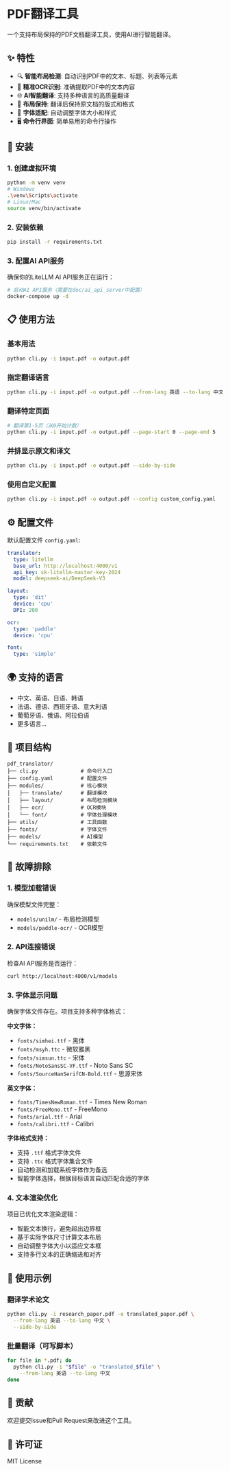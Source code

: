 # PDF翻译工具

一个支持布局保持的PDF文档翻译工具，使用AI进行智能翻译。

## ✨ 特性

- 🔍 **智能布局检测**: 自动识别PDF中的文本、标题、列表等元素
- 🎯 **精准OCR识别**: 准确提取PDF中的文本内容
- 🌐 **AI智能翻译**: 支持多种语言的高质量翻译
- 📄 **布局保持**: 翻译后保持原文档的版式和格式
- 🎨 **字体适配**: 自动调整字体大小和样式
- 🖥️ **命令行界面**: 简单易用的命令行操作

## 🚀 安装

### 1. 创建虚拟环境

```bash
python -m venv venv
# Windows
.\venv\Scripts\activate
# Linux/Mac
source venv/bin/activate
```

### 2. 安装依赖

```bash
pip install -r requirements.txt
```

### 3. 配置AI API服务

确保你的LiteLLM AI API服务正在运行：

```bash
# 启动AI API服务（需要在doc/ai_api_server中配置）
docker-compose up -d
```

## 📋 使用方法

### 基本用法

```bash
python cli.py -i input.pdf -o output.pdf
```

### 指定翻译语言

```bash
python cli.py -i input.pdf -o output.pdf --from-lang 英语 --to-lang 中文
```

### 翻译特定页面

```bash
# 翻译第1-5页（从0开始计数）
python cli.py -i input.pdf -o output.pdf --page-start 0 --page-end 5
```

### 并排显示原文和译文

```bash
python cli.py -i input.pdf -o output.pdf --side-by-side
```

### 使用自定义配置

```bash
python cli.py -i input.pdf -o output.pdf --config custom_config.yaml
```

## ⚙️ 配置文件

默认配置文件 `config.yaml`:

```yaml
translator:
  type: litellm
  base_url: http://localhost:4000/v1
  api_key: sk-litellm-master-key-2024
  model: deepseek-ai/DeepSeek-V3

layout:
  type: 'dit'
  device: 'cpu'
  DPI: 200

ocr:
  type: 'paddle'
  device: 'cpu'

font:
  type: 'simple'
```

## 🌍 支持的语言

- 中文、英语、日语、韩语
- 法语、德语、西班牙语、意大利语
- 葡萄牙语、俄语、阿拉伯语
- 更多语言...

## 📁 项目结构

```
pdf_translator/
├── cli.py              # 命令行入口
├── config.yaml         # 配置文件
├── modules/            # 核心模块
│   ├── translate/      # 翻译模块
│   ├── layout/         # 布局检测模块
│   ├── ocr/            # OCR模块
│   └── font/           # 字体处理模块
├── utils/              # 工具函数
├── fonts/              # 字体文件
├── models/             # AI模型
└── requirements.txt    # 依赖文件
```

## 🔧 故障排除

### 1. 模型加载错误

确保模型文件完整：
- `models/unilm/` - 布局检测模型
- `models/paddle-ocr/` - OCR模型

### 2. API连接错误

检查AI API服务是否运行：
```bash
curl http://localhost:4000/v1/models
```

### 3. 字体显示问题

确保字体文件存在。项目支持多种字体格式：

**中文字体：**
- `fonts/simhei.ttf` - 黑体
- `fonts/msyh.ttc` - 微软雅黑
- `fonts/simsun.ttc` - 宋体
- `fonts/NotoSansSC-VF.ttf` - Noto Sans SC
- `fonts/SourceHanSerifCN-Bold.ttf` - 思源宋体

**英文字体：**
- `fonts/TimesNewRoman.ttf` - Times New Roman
- `fonts/FreeMono.ttf` - FreeMono
- `fonts/arial.ttf` - Arial
- `fonts/calibri.ttf` - Calibri

**字体格式支持：**
- 支持 `.ttf` 格式字体文件
- 支持 `.ttc` 格式字体集合文件
- 自动检测和加载系统字体作为备选
- 智能字体选择，根据目标语言自动匹配合适的字体

### 4. 文本渲染优化

项目已优化文本渲染逻辑：
- 智能文本换行，避免超出边界框
- 基于实际字体尺寸计算文本布局
- 自动调整字体大小以适应文本框
- 支持多行文本的正确缩进和对齐

## 📖 使用示例

### 翻译学术论文

```bash
python cli.py -i research_paper.pdf -o translated_paper.pdf \
  --from-lang 英语 --to-lang 中文 \
  --side-by-side
```

### 批量翻译（可写脚本）

```bash
for file in *.pdf; do
  python cli.py -i "$file" -o "translated_$file" \
    --from-lang 英语 --to-lang 中文
done
```

## 🤝 贡献

欢迎提交Issue和Pull Request来改进这个工具。

## 📄 许可证

MIT License

